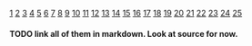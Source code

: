 [1](http://creativethink.com/9jt)
[2](http://creativethink.com/ba1)
[3](http://creativethink.com/s4u)
[4](http://creativethink.com/kb4)
[5](http://creativethink.com/cj1)
[6](http://creativethink.com/1xh)
[7](http://creativethink.com/ee4)
[8](http://creativethink.com/rr8)
[9](http://creativethink.com/8dv)
[10](http://creativethink.com/4mp)
[11](http://creativethink.com/p1b)
[12](http://creativethink.com/4sz)
[13](http://creativethink.com/5zm)
[14](http://creativethink.com/8op)
[15](http://creativethink.com/3ra)
[16](http://creativethink.com/o2a)
[17](http://creativethink.com/h0m)
[18](http://creativethink.com/jo6)
[19](http://creativethink.com/7or)
[20](http://creativethink.com/as1)
[21](http://creativethink.com/hb8)
[22](http://creativethink.com/sq5)
[23](http://creativethink.com/0jn)
[24](http://creativethink.com/1pu)
[25](http://creativethink.com/7gz)
#### TODO link all of them in markdown. Look at source for now.
[](http://creativethink.com/ra1)
[](http://creativethink.com/5sh)
[](http://creativethink.com/je3)
[](http://creativethink.com/8ex)
[](http://creativethink.com/tn6)
[](http://creativethink.com/xt3)
[](http://creativethink.com/h5h)
[](http://creativethink.com/5av)
[](http://creativethink.com/2ev)
[](http://creativethink.com/j3n)
[](http://creativethink.com/c7m)
[](http://creativethink.com/m7h)
[](http://creativethink.com/nf3)
[](http://creativethink.com/fk9)
[](http://creativethink.com/6zp)
[](http://creativethink.com/2gn)
[](http://creativethink.com/3bd)
[](http://creativethink.com/yz3)
[](http://creativethink.com/ve9)
[](http://creativethink.com/q3v)
[](http://creativethink.com/0ma)
[](http://creativethink.com/3nn)
[](http://creativethink.com/nz7)
[](http://creativethink.com/3qe)
[](http://creativethink.com/ae5)
[](http://creativethink.com/y0h)
[](http://creativethink.com/b4v)
[](http://creativethink.com/nh5)
[](http://creativethink.com/tb7)
[](http://creativethink.com/4ef)
[](http://creativethink.com/kh5)
[](http://creativethink.com/s5t)
[](http://creativethink.com/vy0)
[](http://creativethink.com/wu5)
[](http://creativethink.com/hk7)
[](http://creativethink.com/hx8)
[](http://creativethink.com/eo6)
[](http://creativethink.com/e1m)
[](http://creativethink.com/wk0)
[](http://creativethink.com/8nc)
[](http://creativethink.com/h7f)
[](http://creativethink.com/zt1)
[](http://creativethink.com/9qy)
[](http://creativethink.com/xd0)
[](http://creativethink.com/t4v)
[](http://creativethink.com/u8k)
[](http://creativethink.com/s5x)
[](http://creativethink.com/5ps)
[](http://creativethink.com/rh6)
[](http://creativethink.com/xt6)
[](http://creativethink.com/zn8)
[](http://creativethink.com/3kq)
[](http://creativethink.com/fh9)
[](http://creativethink.com/xm0)
[](http://creativethink.com/k5d)
[](http://creativethink.com/km0)
[](http://creativethink.com/x8g)
[](http://creativethink.com/ym7)
[](http://creativethink.com/4jm)
[](http://creativethink.com/aaa)
